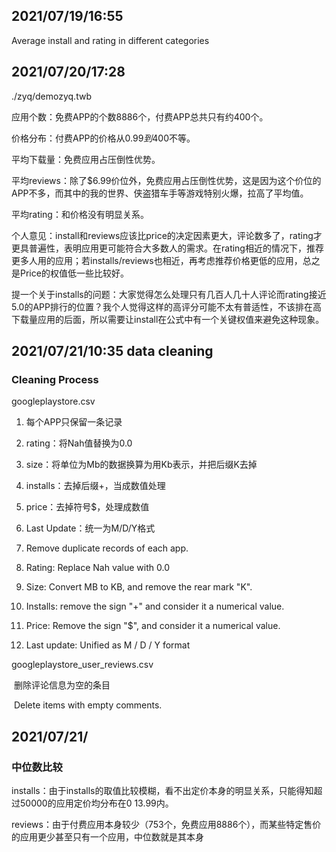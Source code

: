 ## 2021/07/19/16:55 

Average install and rating in different categories

## 2021/07/20/17:28	

./zyq/demozyq.twb

应用个数：免费APP的个数8886个，付费APP总共只有约400个。

价格分布：付费APP的价格从$0.99到$400不等。

平均下载量：免费应用占压倒性优势。

平均reviews：除了$6.99价位外，免费应用占压倒性优势，这是因为这个价位的APP不多，而其中的我的世界、侠盗猎车手等游戏特别火爆，拉高了平均值。

平均rating：和价格没有明显关系。

个人意见：install和reviews应该比price的决定因素更大，评论数多了，rating才更具普遍性，表明应用更可能符合大多数人的需求。在rating相近的情况下，推荐更多人用的应用；若installs/reviews也相近，再考虑推荐价格更低的应用，总之是Price的权值低一些比较好。

提一个关于installs的问题：大家觉得怎么处理只有几百人几十人评论而rating接近5.0的APP排行的位置？我个人觉得这样的高评分可能不太有普适性，不该排在高下载量应用的后面，所以需要让install在公式中有一个关键权值来避免这种现象。

## 2021/07/21/10:35	data cleaning

### Cleaning Process

googleplaystore.csv

1. 每个APP只保留一条记录
2. rating：将Nah值替换为0.0
3. size：将单位为Mb的数据换算为用Kb表示，并把后缀K去掉
4. installs：去掉后缀+，当成数值处理
5. price：去掉符号$，处理成数值
6. Last Update：统一为M/D/Y格式



1. Remove duplicate records of each app.
2. Rating: Replace Nah value with 0.0
3. Size: Convert MB to KB, and remove the rear mark "K".
4. Installs: remove the sign "+" and consider it a numerical value.
5. Price: Remove the sign "$", and consider it a numerical value.
6. Last update: Unified as M / D / Y format

googleplaystore_user_reviews.csv

​			删除评论信息为空的条目

​			Delete items with empty comments.

## 2021/07/21/

### 中位数比较

installs：由于installs的取值比较模糊，看不出定价本身的明显关系，只能得知超过50000的应用定价均分布在$0~$13.99内。

reviews：由于付费应用本身较少（753个，免费应用8886个），而某些特定售价的应用更少甚至只有一个应用，中位数就是其本身
